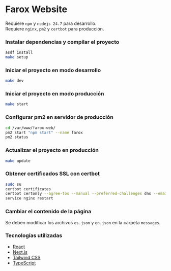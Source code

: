# Farox Website

Requiere `npm` y `nodejs 24.7` para desarrollo.  
Requiere `nginx`, `pm2` y `certbot` para producción.

### Instalar dependencias y compilar el proyecto
```bash
asdf install
make setup
```

### Iniciar el proyecto en modo desarrollo
```bash
make dev
```

### Iniciar el proyecto en modo producción
```bash
make start
```

### Configurar pm2 en servidor de producción
```bash
cd /var/www/farox-web/
pm2 start "npm start" --name farox
pm2 status
```

### Actualizar el proyecto en producción
```bash
make update
```

### Obtener certificados SSL con certbot
```bash
sudo su
certbot certificates
certbot certonly --agree-tos --manual --preferred-challenges dns --email infra@farox.coop -i nginx -d farox.coop -d *.farox.coop -d farox.com.ar -d *.farox.com.ar
service nginx restart
```

### Cambiar el contenido de la página
Se deben modificar los archivos `es.json` y `en.json` en la carpeta `messages`.

### Tecnologías utilizadas

- [React](https://es.reactjs.org/)
- [Next.js](https://nextjs.org/)
- [Tailwind CSS](https://tailwindcss.com/)
- [TypeScript](https://www.typescriptlang.org/)
